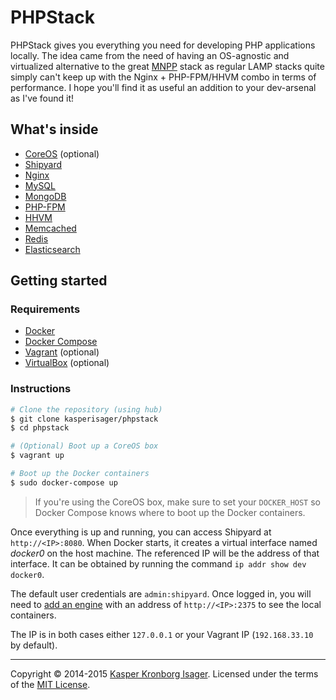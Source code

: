 # PHPStack

PHPStack gives you everything you need for developing PHP applications locally. The idea came from the need of having an OS-agnostic and virtualized alternative to the great [MNPP](http://getmnpp.org/) stack as regular LAMP stacks quite simply can't keep up with the Nginx + PHP-FPM/HHVM combo in terms of performance. I hope you'll find it as useful an addition to your dev-arsenal as I've found it!

## What's inside

* [CoreOS](https://coreos.com/) (optional)
* [Shipyard](http://shipyard-project.com/)
* [Nginx](http://nginx.org/)
* [MySQL](http://www.mysql.com/)
* [MongoDB](http://www.mongodb.org/)
* [PHP-FPM](http://php-fpm.org/)
* [HHVM](http://www.hhvm.com/)
* [Memcached](http://memcached.org/)
* [Redis](http://redis.io/)
* [Elasticsearch](http://www.elasticsearch.org/)

## Getting started

### Requirements

* [Docker](https://docker.com/)
* [Docker Compose](http://docs.docker.com/compose/)
* [Vagrant](http://www.vagrantup.com/) (optional)
* [VirtualBox](https://www.virtualbox.org/) (optional)

### Instructions

```sh
# Clone the repository (using hub)
$ git clone kasperisager/phpstack
$ cd phpstack

# (Optional) Boot up a CoreOS box
$ vagrant up

# Boot up the Docker containers
$ sudo docker-compose up
```

> If you're using the CoreOS box, make sure to set your `DOCKER_HOST` so Docker Compose knows where to boot up the Docker containers.

Once everything is up and running, you can access Shipyard at `http://<IP>:8080`. When Docker starts, it creates a virtual interface named *docker0* on the host machine. The referenced IP will be the address of that interface.  It can be obtained by running the command `ip addr show dev docker0`.

The default user credentials are `admin:shipyard`. Once logged in, you will need to [add an engine](http://shipyard-project.com/docs/engines/) with an address of `http://<IP>:2375` to see the local containers.

The IP is in both cases either `127.0.0.1` or your Vagrant IP (`192.168.33.10` by default).

---
Copyright &copy; 2014-2015 [Kasper Kronborg Isager](http://github.com/kasperisager). Licensed under the terms of the [MIT License](LICENSE.md).
